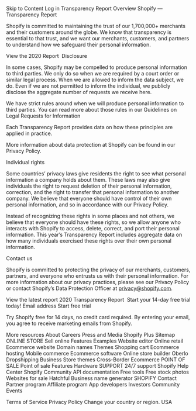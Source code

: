 Skip to Content
Log in
Transparency Report
Overview
Shopify —
Transparency Report

Shopify is committed to maintaining the trust of our 1,700,000+ merchants and their customers around the globe. We know that transparency is essential to that trust, and we want our merchants, customers, and partners to understand how we safeguard their personal information.

View the 2020 Report 
Disclosure

In some cases, Shopify may be compelled to produce personal information to third parties. We only do so when we are required by a court order or similar legal process. When we are allowed to inform the data subject, we do. Even if we are not permitted to inform the individual, we publicly disclose the aggregate number of requests we receive here.

We have strict rules around when we will produce personal information to third parties. You can read more about those rules in our Guidelines on Legal Requests for Information

Each Transparency Report provides data on how these principles are applied in practice.

More information about data protection at Shopify can be found in our Privacy Policy.

Individual rights

Some countries’ privacy laws give residents the right to see what personal information a company holds about them. These laws may also give individuals the right to request deletion of their personal information, correction, and the right to transfer that personal information to another company. We believe that everyone should have control of their own personal information, and so in accordance with our Privacy Policy.

Instead of recognizing these rights in some places and not others, we believe that everyone should have these rights, so we allow anyone who interacts with Shopify to access, delete, correct, and port their personal information. This year’s Transparency Report includes aggregate data on how many individuals exercised these rights over their own personal information.

Contact us

Shopify is committed to protecting the privacy of our merchants, customers, partners, and everyone who entrusts us with their personal information. For more information about our privacy practices, please see our Privacy Policy or contact Shopify’s Data Protection Officer at privacy@shopify.com.

View the latest report
2020 Transparency Report 
Start your 14-day free trial today!
Email address
Start free trial

Try Shopify free for 14 days, no credit card required. By entering your email, you agree to receive marketing emails from Shopify.

More resources
About Careers Press and Media Shopify Plus Sitemap
ONLINE STORE
Sell online
Features
Examples
Website editor
Online retail
Ecommerce website
Domain names
Themes
Shopping cart
Ecommerce hosting
Mobile commerce
Ecommerce software
Online store builder
Oberlo
Dropshipping Business
Store themes
Cross-Border Ecommerce
POINT OF SALE
Point of sale
Features
Hardware
SUPPORT
24/7 support
Shopify Help Center
Shopify Community
API documentation
Free tools
Free stock photos
Websites for sale
Hatchful
Business name generator
SHOPIFY
Contact
Partner program
Affiliate program
App developers
Investors
Community Events
 
 
 
 
 
Terms of Service Privacy Policy 
Change your country or region.
USA
